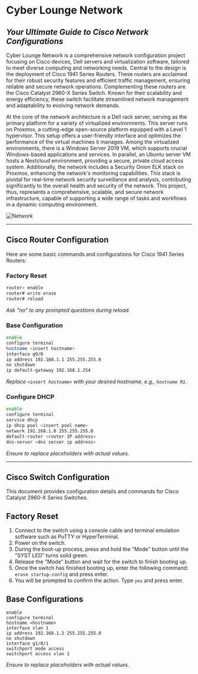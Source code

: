 
# Cyber Lounge Network
## _Your Ultimate Guide to Cisco Network Configurations_


Cyber Lounge Network is a comprehensive network configuration project focusing on Cisco devices, Dell servers and virtualization software, tailored to meet diverse computing and networking needs. Central to the design is the deployment of Cisco 1941 Series Routers. These routers are acclaimed for their robust security features and efficient traffic management, ensuring reliable and secure network operations. Complementing these routers are the Cisco Catalyst 2960-X Series Switch. Known for their scalability and energy efficiency, these switch facilitate streamlined network management and adaptability to evolving network demands.

At the core of the network architecture is a Dell rack server, serving as the primary platform for a variety of virtualized environments. This server runs on Proxmox, a cutting-edge open-source platform equipped with a Level 1 hypervisor. This setup offers a user-friendly interface and optimizes the performance of the virtual machines it manages. Among the virtualized environments, there is a Windows Server 2019 VM, which supports crucial Windows-based applications and services. In parallel, an Ubuntu server VM hosts a Nextcloud environment, providing a secure, private cloud access system. Additionally, the network includes a Security Onion ELK stack on Proxmox, enhancing the network's monitoring capabilities. This stack is pivotal for real-time network security surveillance and analysis, contributing significantly to the overall health and security of the network. This project, thus, represents a comprehensive, scalable, and secure network infrastructure, capable of supporting a wide range of tasks and workflows in a dynamic computing environment.






![Network](https://i.imgur.com/S3HlhDa.png)

---

## Cisco Router Configuration
Here are some basic commands and configurations for Cisco 1941 Series Routers:

### Factory Reset
```bash
router> enable
router# write erase
router# reload
```
_Ask "no" to any prompted questions during reload._

### Base Configuration
```bash
enable
configure terminal
hostname <insert hostname>
interface g0/0
ip address 192.168.1.1 255.255.255.0
no shutdown
ip default-gateway 192.168.1.254
```
_Replace `<insert hostname>` with your desired hostname, e.g., `hostname R1`._

### Configure DHCP
```bash
enable
configure terminal
service dhcp
ip dhcp pool <insert pool name>
network 192.168.1.0 255.255.255.0
default-router <router IP address>
dns-server <dns server ip address>
```
_Ensure to replace placeholders with actual values._

---

## Cisco Switch Configuration

This document provides configuration details and commands for Cisco Catalyst 2960-X Series Switches.

## Factory Reset

1. Connect to the switch using a console cable and terminal emulation software such as PuTTY or HyperTerminal.
2. Power on the switch.
3. During the boot-up process, press and hold the "Mode" button until the "SYST LED" turns solid green.
4. Release the "Mode" button and wait for the switch to finish booting up.
5. Once the switch has finished booting up, enter the following command: `erase startup-config` and press enter.
6. You will be prompted to confirm the action. Type `yes` and press enter.




## Base Configurations


```
enable
configure terminal
hostname <hostname>
interface vlan 1
ip address 192.168.1.2 255.255.255.0
no shutdown
interface g1/0/1
switchport mode access
switchport access vlan 1
```
_Ensure to replace placeholders with actual values._

